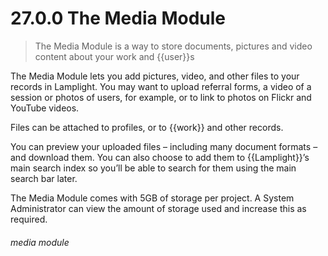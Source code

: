 # 27.0.0 The Media Module

> The Media Module is a way to store documents, pictures and video content about your work and {{user}}s



The Media Module lets you add pictures, video, and other files to your records in Lamplight. You may want to upload referral forms, a video of a session or photos of users, for example, or to link to photos on Flickr and YouTube videos.

Files can be attached to profiles, or to {{work}} and other records.

You can preview your uploaded files – including many document formats – and download them. You can also choose to add them to {{Lamplight}}’s main search index so you’ll be able to search for them using the main search bar later.

The Media Module comes with 5GB of storage per project. A System Administrator can view the amount of storage used and increase this as required.


###### media module
